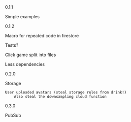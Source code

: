 0.1.1

Simple examples

0.1.2

Macro for repeated code in firestore

Tests?

Click game split into files

Less dependencies

0.2.0

Storage

    User uploaded avatars (steal storage rules from drink!)
        Also steal the downsampling cloud function

0.3.0

PubSub
